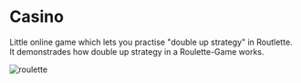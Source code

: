 # Casino
Little online game which lets you practise "double up strategy" in Routlette. 
It demonstrades how double up strategy in a Roulette-Game works.

<img src="https://www.mobygames.com/images/shots/l/697896-las-vegas-casino-atari-8-bit-screenshot-spin-result.png" alt="roulette"/>